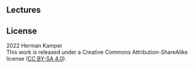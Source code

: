 ## Lectures


## License

2022 Herman Kamper  
This work is released under a Creative Commons Attribution-ShareAlike
license ([CC BY-SA 4.0](http://creativecommons.org/licenses/by-sa/4.0/)).